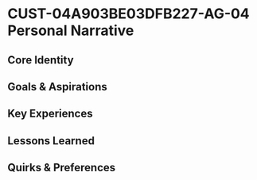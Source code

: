 # CUST-04A903BE03DFB227-AG-04 Personal Narrative

## Core Identity

## Goals & Aspirations

## Key Experiences

## Lessons Learned

## Quirks & Preferences

